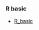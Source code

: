 ### R basic
 
  
   * [R_basic](https://chang-web.github.io/R/R%20basic/R_basic.html)
   
    
     
    
